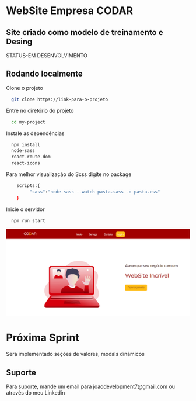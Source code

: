# WebSite Empresa CODAR

## Site criado como modelo de treinamento e Desing 

STATUS-EM DESENVOLVIMENTO 


## Rodando localmente

Clone o projeto

```bash
  git clone https://link-para-o-projeto
```

Entre no diretório do projeto

```bash
  cd my-project
```

Instale as dependências

```bash
  npm install
  node-sass 
  react-route-dom
  react-icons
```


Para melhor visualização do Scss digite no package

```bash
    scripts:{
         "sass":"node-sass --watch pasta.sass -o pasta.css"
    }
```

Inicie o servidor

```bash
  npm run start
```
<img src='./src/assets/ladinpage.gif'>


# Próxima Sprint
Será implementado seções de valores, modals dinâmicos
## Suporte

Para suporte, mande um email para joaodevelopment7@gmail.com ou através do meu Linkedin

